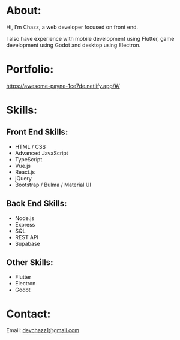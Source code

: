 # About:
Hi, I’m Chazz, a web developer focused on front end.

I also have experience with mobile development using Flutter, game development using Godot and desktop using Electron. 

# Portfolio:
https://awesome-payne-1ce7de.netlify.app/#/ 

# Skills:
## Front End Skills:
- HTML / CSS
- Advanced JavaScript
- TypeScript
- Vue.js
- React.js
- jQuery 
- Bootstrap / Bulma / Material UI
## Back End Skills:
- Node.js
- Express
- SQL
- REST API
- Supabase
## Other Skills:
- Flutter
- Electron
- Godot

# Contact:
Email: devchazz1@gmail.com

<!---
devchazz/devchazz is a ✨ special ✨ repository because its `README.md` (this file) appears on your GitHub profile.
You can click the Preview link to take a look at your changes.
--->
